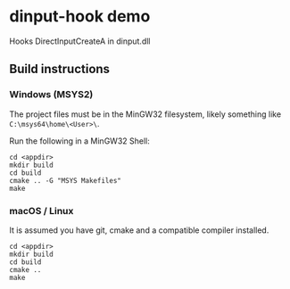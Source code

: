 # dinput-hook demo

Hooks DirectInputCreateA in dinput.dll

## Build instructions

### Windows (MSYS2)

The project files must be in the MinGW32 filesystem, likely something like `C:\msys64\home\<User>\`.

Run the following in a MinGW32 Shell:

```
cd <appdir>
mkdir build
cd build
cmake .. -G "MSYS Makefiles"
make
```

### macOS / Linux

It is assumed you have git, cmake and a compatible compiler installed.

```
cd <appdir>
mkdir build
cd build
cmake ..
make
```
